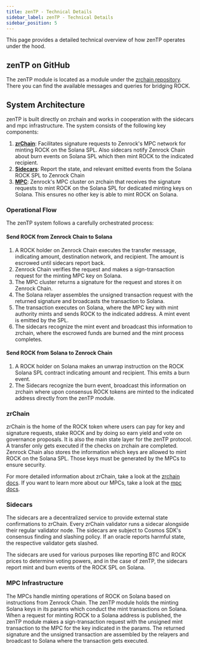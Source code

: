 ```yaml
---
title: zenTP - Technical Details
sidebar_label: zenTP - Technical Details
sidebar_position: 5
---
```


This page provides a detailed technical overview of how zenTP operates under the hood.

## zenTP on GitHub

The zenTP module is located as a module under the [zrchain repository](https://github.com/zenrocklabs/zrchain/tree/main/x/zentp). There you can find the available messages and queries for bridging ROCK.

## System Architecture

zenTP is built directly on zrchain and works in cooperation with the sidecars and mpc infrastructure. The system consists of the following key components:

1. [**zrChain**](#zrchain): Facilitates signature requests to Zenrock's MPC network for minting ROCK on the Solana SPL. Also sidecars notify Zenrock Chain about burn events on Solana SPL which then mint ROCK to the indicated recipient.
2. [**Sidecars**](#sidecars): Report the state, and relevant emitted events from the Solana ROCK SPL to Zenrock Chain
3. [**MPC**](#mpc-infrastructure): Zenrock's MPC cluster on zrchain that receives the signature requests to mint ROCK on the Solana SPL for dedicated minting keys on Solana. This ensures no other key is able to mint ROCK on Solana.

### Operational Flow

The zenTP system follows a carefully orchestrated process:

#### Send ROCK from Zenrock Chain to Solana

1. A ROCK holder on Zenrock Chain executes the transfer message, indicating amount, destination network, and recipient. The amount is escrowed until sidecars report back.
2. Zenrock Chain verifies the request and makes a sign-transaction request for the minting MPC key on Solana.
3. The MPC cluster returns a signature for the request and stores it on Zenrock Chain.
4. The Solana relayer assembles the unsigned transaction request with the returned signature and broadcasts the transaction to Solana.
5. The transaction executes on Solana, where the MPC key with mint authority mints and sends ROCK to the indicated address. A mint event is emitted by the SPL.
6. The sidecars recognize the mint event and broadcast this information to zrchain, where the escrowed funds are burned and the mint process completes.

#### Send ROCK from Solana to Zenrock Chain

1. A ROCK holder on Solana makes an unwrap instruction on the ROCK Solana SPL contract indicating amount and recipient. This emits a burn event.
2. The Sidecars recognize the burn event, broadcast this information on zrchain where upon consensus ROCK tokens are minted to the indicated address directly from the zenTP module.

### zrChain

zrChain is the home of the ROCK token where users can pay for key and signature requests, stake ROCK and by doing so earn yield and vote on governance proposals. It is also the main state layer for the zenTP protocol. A transfer only gets executed if the checks on zrchain are completed. Zenrock Chain also stores the information which keys are allowed to mint ROCK on the Solana SPL. Those keys must be generated by the MPCs to ensure security.

For more detailed information about zrChain, take a look at the [zrchain docs](../zrChain/architecture.md).
If you want to learn more about our MPCs, take a look at the [mpc docs](../mpc.md).

### Sidecars

The sidecars are a decentralized service to provide external state confirmations to zrChain. Every zrChain validator runs a sidecar alongside their regular validator node. The sidecars are subject to Cosmos SDK's consensus finding and slashing policy. If an oracle reports harmful state, the respective validator gets slashed.

The sidecars are used for various purposes like reporting BTC and ROCK prices to determine voting powers, and in the case of zenTP, the sidecars report mint and burn events of the ROCK SPL on Solana.

### MPC Infrastructure

The MPCs handle minting operations of ROCK on Solana based on instructions from Zenrock Chain. The zenTP module holds the minting Solana keys in its params which conduct the mint transactions on Solana. When a request for minting ROCK to a Solana address is published, the zenTP module makes a sign-transaction request with the unsigned mint transaction to the MPC for the key indicated in the params. The returned signature and the unsigned transaction are assembled by the relayers and broadcast to Solana where the transaction gets executed.